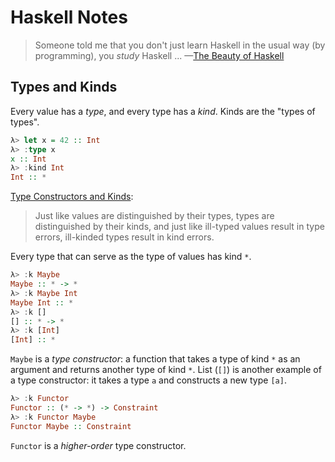 # Haskell Notes

> Someone told me that you don't just learn Haskell in the usual way (by
> programming), you *study* Haskell ... &mdash;[The Beauty of Haskell][1]

## Types and Kinds

Every value has a *type*, and every type has a *kind*. Kinds are the "types of
types".

```haskell
λ> let x = 42 :: Int
λ> :type x
x :: Int
λ> :kind Int
Int :: *
```

[Type Constructors and Kinds][2]:
> Just like values are distinguished by their types, types are distinguished by
> their kinds, and just like ill-typed values result in type errors, ill-kinded
> types result in kind errors.

Every type that can serve as the type of values has kind `*`.

```haskell
λ> :k Maybe
Maybe :: * -> *
λ> :k Maybe Int
Maybe Int :: *
λ> :k []
[] :: * -> *
λ> :k [Int]
[Int] :: *
```

`Maybe` is a *type constructor*: a function that takes a type of kind `*` as
an argument and returns another type of kind `*`. List (`[]`) is another
example of a type constructor: it takes a type `a` and constructs a new type
`[a]`.

```haskell
λ> :k Functor
Functor :: (* -> *) -> Constraint
λ> :k Functor Maybe
Functor Maybe :: Constraint
```

`Functor` is a *higher-order* type constructor.










<!--References-->

[1]: http://jabberwocky.eu/2014/04/25/the-beauty-of-haskell
[2]: https://leanpub.com/purescript/read#leanpub-auto-type-constructors-and-kinds
